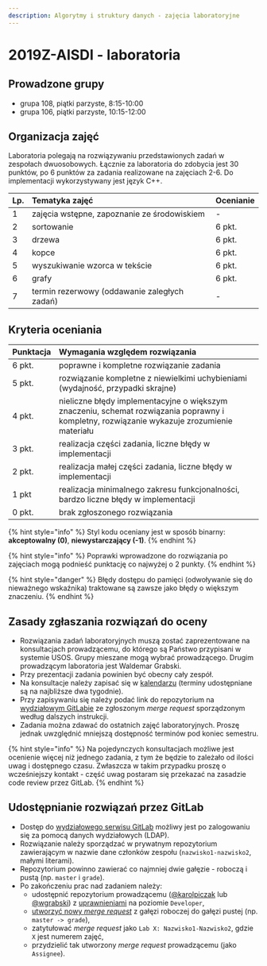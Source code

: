```yaml
---
description: Algorytmy i struktury danych - zajęcia laboratoryjne
---
```


# 2019Z-AISDI - laboratoria

## Prowadzone grupy

* grupa 108, piątki parzyste, 8:15-10:00
* grupa 106, piątki parzyste, 10:15-12:00

## Organizacja zajęć

Laboratoria polegają na rozwiązywaniu przedstawionych zadań w zespołach dwuosobowych. Łącznie za laboratoria do zdobycia jest 30 punktów, po 6 punktów za zadania realizowane na zajęciach 2-6. Do implementacji wykorzystywany jest język C++.

| Lp. | Tematyka zajęć | Ocenianie |
| :--- | :--- | :--- |
| 1 | zajęcia wstępne, zapoznanie ze środowiskiem | - |
| 2 | sortowanie | 6 pkt. |
| 3 | drzewa | 6 pkt. |
| 4 | kopce | 6 pkt. |
| 5 | wyszukiwanie wzorca w tekście | 6 pkt. |
| 6 | grafy | 6 pkt. |
| 7 | termin rezerwowy \(oddawanie zaległych zadań\) | - |

## Kryteria oceniania

| Punktacja | Wymagania względem rozwiązania |
| :--- | :--- |
| 6 pkt. | poprawne i kompletne rozwiązanie zadania  |
| 5 pkt. | rozwiązanie kompletne z niewielkimi uchybieniami \(wydajność, przypadki skrajne\) |
| 4 pkt. | nieliczne błędy implementacyjne o większym znaczeniu, schemat rozwiązania poprawny i kompletny, rozwiązanie wykazuje zrozumienie materiału |
| 3 pkt. | realizacja części zadania, liczne błędy w implementacji |
| 2 pkt. | realizacja małej części zadania, liczne błędy w implementacji |
| 1 pkt | realizacja minimalnego zakresu funkcjonalności, bardzo liczne błędy w implementacji |
| 0 pkt. | brak zgłoszonego rozwiązania |

{% hint style="info" %}
Styl kodu oceniany jest w sposób binarny: **akceptowalny \(0\)**, **niewystarczający \(-1\)**.
{% endhint %}

{% hint style="info" %}
Poprawki wprowadzone do rozwiązania po zajęciach mogą podnieść punktację co najwyżej o 2 punkty.
{% endhint %}

{% hint style="danger" %}
Błędy dostępu do pamięci \(odwoływanie się do nieważnego wskaźnika\) traktowane są zawsze jako błędy o większym znaczeniu.
{% endhint %}

## Zasady zgłaszania rozwiązań do oceny

* Rozwiązania zadań laboratoryjnych muszą zostać zaprezentowane na konsultacjach prowadzącemu, do którego są Państwo przypisani w systemie USOS. Grupy mieszane mogą wybrać prowadzącego. Drugim prowadzącym laboratoria jest Waldemar Grabski.
* Przy prezentacji zadania powinien być obecny cały zespół.
* Na konsultacje należy zapisać się w [kalendarzu](https://calendly.com/karolpiczak/) \(terminy udostępniane są na najbliższe dwa tygodnie\).
* Przy zapisywaniu się należy podać link do repozytorium na [wydziałowym GitLabie](https://gitlab-stud.elka.pw.edu.pl/) ze zgłoszonym _merge request_ sporządzonym według dalszych instrukcji.
* Zadania można zdawać do ostatnich zajęć laboratoryjnych. Proszę jednak uwzględnić mniejszą dostępność terminów pod koniec semestru.

{% hint style="info" %}
Na pojedynczych konsultacjach możliwe jest ocenienie więcej niż jednego zadania, z tym że będzie to zależało od ilości uwag i dostępnego czasu. Zwłaszcza w takim przypadku proszę o wcześniejszy kontakt - część uwag postaram się przekazać na zasadzie code review przez GitLab.
{% endhint %}

## Udostępnianie rozwiązań przez GitLab

* Dostęp do [wydziałowego serwisu GitLab](https://gitlab-stud.elka.pw.edu.pl/) możliwy jest po zalogowaniu się za pomocą danych wydziałowych \(LDAP\).
* Rozwiązanie należy sporządzać w prywatnym repozytorium zawierającym w nazwie dane członków zespołu \(`nazwisko1-nazwisko2`, małymi literami\).
* Repozytorium powinno zawierać co najmniej dwie gałęzie - roboczą i pustą \(np. `master` i `grade`\).
* Po zakończeniu prac nad zadaniem należy:
  * udostępnić repozytorium prowadzącemu \([@karolpiczak](https://gitlab-stud.elka.pw.edu.pl/karolpiczak) lub [@wgrabski](https://gitlab-stud.elka.pw.edu.pl/wgrabski)\) z [uprawnieniami](https://docs.gitlab.com/ee/user/permissions.html) na poziomie `Developer`,
  * [utworzyć nowy _merge request_](https://docs.gitlab.com/ee/gitlab-basics/add-merge-request.html) z gałęzi roboczej do gałęzi pustej \(np. `master -> grade`\),
  * zatytułować _merge request_ jako `Lab X: Nazwisko1-Nazwisko2`, gdzie `X` jest numerem zajęć,
  * przydzielić tak utworzony _merge request_ prowadzącemu \(jako `Assignee`\).

